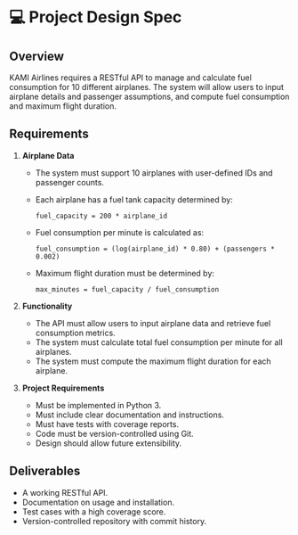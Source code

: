 # 💻 Project Design Spec

## Overview

KAMI Airlines requires a RESTful API to manage and calculate fuel
consumption for 10 different airplanes.
The system will allow users to input airplane details and passenger assumptions,
and compute fuel consumption and maximum flight duration.

## Requirements

1. **Airplane Data**

   - The system must support 10 airplanes with user-defined IDs and passenger counts.
   - Each airplane has a fuel tank capacity determined by:

     `fuel_capacity = 200 * airplane_id`

   - Fuel consumption per minute is calculated as:

     `fuel_consumption = (log(airplane_id) * 0.80) + (passengers * 0.002)`

   - Maximum flight duration must be determined by:

     `max_minutes = fuel_capacity / fuel_consumption`

2. **Functionality**

   - The API must allow users to input airplane data and retrieve
     fuel consumption metrics.
   - The system must calculate total fuel consumption per minute for all airplanes.
   - The system must compute the maximum flight duration for each airplane.

3. **Project Requirements**
   - Must be implemented in Python 3.
   - Must include clear documentation and instructions.
   - Must have tests with coverage reports.
   - Code must be version-controlled using Git.
   - Design should allow future extensibility.

## Deliverables

- A working RESTful API.
- Documentation on usage and installation.
- Test cases with a high coverage score.
- Version-controlled repository with commit history.
